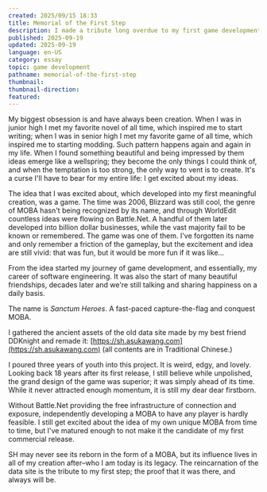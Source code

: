 ```yaml
---
created: 2025/09/15 18:33
title: Memorial of the First Step
description: I made a tribute long overdue to my first game development project.
published: 2025-09-19
updated: 2025-09-19
language: en-US
category: essay
topic: game development
pathname: memorial-of-the-first-step
thumbnail:
thumbnail-direction:
featured:
---
```

My biggest obsession is and have always been creation. When I was in junior high I met my favorite novel of all time, which inspired me to start writing; when I was in senior high I met my favorite game of all time, which inspired me to starting modding. Such pattern happens again and again in my life. When I found something beautiful and being impressed by them ideas emerge like a wellspring; they become the only things I could think of, and when the temptation is too strong, the only way to vent is to create. It's a curse I'll have to bear for my entire life: I get excited about my ideas.

The idea that I was excited about, which developed into my first meaningful creation, was a game. The time was 2006, Blizzard was still cool, the genre of MOBA hasn't being recognized by its name, and through WorldEdit countless ideas were flowing on Battle.Net. A handful of them later developed into billion dollar businesses, while the vast majority fail to be known or remembered. The game was one of them. I've forgotten its name and only remember a friction of the gameplay, but the excitement and idea are still vivid: that was fun, but it would be more fun if it was like...

From the idea started my journey of game development, and essentially, my career of software engineering. It was also the start of many beautiful friendships, decades later and we're still talking and sharing happiness on a daily basis.

The name is _Sanctum Heroes_. A fast-paced capture-the-flag and conquest MOBA.

I gathered the ancient assets of the old data site made by my best friend DDKnight and remade it: [https://sh.asukawang.com](https://sh.asukawang.com) (all contents are in Traditional Chinese.)

I poured three years of youth into this project. It is weird, edgy, and lovely. Looking back 18 years after its first release, I still believe while unpolished, the grand design of the game was superior; it was simply ahead of its time. While it never attracted enough momentum, it is still my dear dear firstborn.

Without Battle.Net providing the free infrastructure of connection and exposure, independently developing a MOBA to have any player is hardly feasible. I still get excited about the idea of my own unique MOBA from time to time, but I've matured enough to not make it the candidate of my first commercial release.

SH may never see its reborn in the form of a MOBA, but its influence lives in all of my creation after–who I am today is its legacy. The reincarnation of the data site is the tribute to my first step; the proof that it was there, and always will be. 
